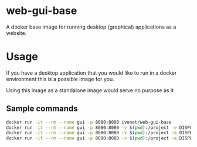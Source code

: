# web-gui-base

A docker base image for running desktop (graphical) applications as a website.


# Usage

If you have a desktop application that you would like to run in a docker environment this is a
possible image for you.

Using this image as a standalone image would serve no purpose as it





## Sample commands

```bash
docker run -it --rm --name gui -p 8080:8080 ivonet/web-gui-base
docker run -it --rm --name gui -p 8080:8080 -v $(pwd):/project -e DISPLAY=:1 ivonet/web-gui-base
docker run -it --rm --name gui -p 8080:8080 -v $(pwd):/project -e DISPLAY=:1 -e HEIGHT=1440 -e WIDTH=3440 -e GUACAMOLE_ADMIN_USERNAME=admin -e GUACAMOLE_ADMIN_PASSWORD=secret -e GUACAMOLE_USER_NAME=ivonet -e GUACAMOLE_USER_PASSWORD=secret -eivonet/web-gui-base
docker run -it --rm --name gui -p 8080:8080 -v $(pwd):/project -e DISPLAY=:1 -e HEIGHT=1440 -e WIDTH=3440 -e GUACAMOLE_ADMIN_USERNAME=admin -e GUACAMOLE_ADMIN_PASSWORD=secret -e GUACAMOLE_USER_NAME=ivonet -e GUACAMOLE_USER_PASSWORD=secret -e APPNAME=IntelliJ ivonet/web-gui-base

```
